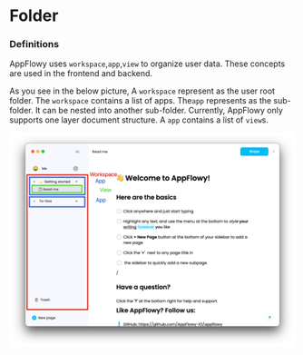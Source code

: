 # Folder

### Definitions

AppFlowy uses `workspace`,`app`,`view` to organize user data. These concepts are used in the
frontend and backend.

As you see in the below picture, A `workspace` represent as the user root folder. The `workspace`
contains a list of apps. The`app` represents as the sub-folder. It can be nested into another 
sub-folder. Currently, AppFlowy only supports one layer document structure. A `app` contains a 
list of `view`s. 


![img.png](folder_map.png)
